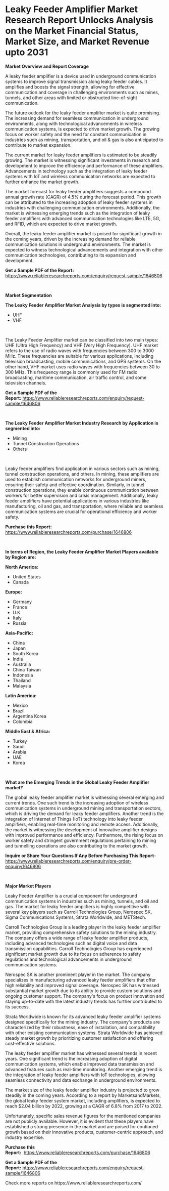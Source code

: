 <p><h1>Leaky Feeder Amplifier Market Research Report Unlocks Analysis on the Market Financial Status, Market Size, and Market Revenue upto 2031</h1></p><p><strong>Market Overview and Report Coverage</strong></p>
<p><p>A leaky feeder amplifier is a device used in underground communication systems to improve signal transmission along leaky feeder cables. It amplifies and boosts the signal strength, allowing for effective communication and coverage in challenging environments such as mines, tunnels, and other areas with limited or obstructed line-of-sight communication.</p><p>The future outlook for the leaky feeder amplifier market is quite promising. The increasing demand for seamless communication in underground environments, along with technological advancements in wireless communication systems, is expected to drive market growth. The growing focus on worker safety and the need for constant communication in industries such as mining, transportation, and oil & gas is also anticipated to contribute to market expansion.</p><p>The current market for leaky feeder amplifiers is estimated to be steadily growing. The market is witnessing significant investments in research and development to improve the efficiency and performance of these amplifiers. Advancements in technology such as the integration of leaky feeder systems with IoT and wireless communication networks are expected to further enhance the market growth.</p><p>The market forecast for leaky feeder amplifiers suggests a compound annual growth rate (CAGR) of 4.5% during the forecast period. This growth can be attributed to the increasing adoption of leaky feeder systems in industries with challenging communication environments. Additionally, the market is witnessing emerging trends such as the integration of leaky feeder amplifiers with advanced communication technologies like LTE, 5G, and RFID, which are expected to drive market growth.</p><p>Overall, the leaky feeder amplifier market is poised for significant growth in the coming years, driven by the increasing demand for reliable communication solutions in underground environments. The market is expected to witness technological advancements and integration with other communication technologies, contributing to its expansion and development.</p></p>
<p><strong>Get a Sample PDF of the Report:</strong> <a href="https://www.reliableresearchreports.com/enquiry/request-sample/1646806">https://www.reliableresearchreports.com/enquiry/request-sample/1646806</a></p>
<p>&nbsp;</p>
<p><strong>Market Segmentation</strong></p>
<p><strong>The Leaky Feeder Amplifier Market Analysis by types is segmented into:</strong></p>
<p><ul><li>UHF</li><li>VHF</li></ul></p>
<p>&nbsp;</p>
<p><p>The Leaky Feeder Amplifier market can be classified into two main types: UHF (Ultra High Frequency) and VHF (Very High Frequency). UHF market refers to the use of radio waves with frequencies between 300 to 3000 MHz. These frequencies are suitable for various applications, including television broadcasting, mobile communications, and GPS systems. On the other hand, VHF market uses radio waves with frequencies between 30 to 300 MHz. This frequency range is commonly used for FM radio broadcasting, maritime communication, air traffic control, and some television channels.</p></p>
<p><strong>Get a Sample PDF of the Report:</strong>&nbsp;<a href="https://www.reliableresearchreports.com/enquiry/request-sample/1646806">https://www.reliableresearchreports.com/enquiry/request-sample/1646806</a></p>
<p>&nbsp;</p>
<p><strong>The Leaky Feeder Amplifier Market Industry Research by Application is segmented into:</strong></p>
<p><ul><li>Mining</li><li>Tunnel Construction Operations</li><li>Others</li></ul></p>
<p>&nbsp;</p>
<p><p>Leaky feeder amplifiers find application in various sectors such as mining, tunnel construction operations, and others. In mining, these amplifiers are used to establish communication networks for underground miners, ensuring their safety and effective coordination. Similarly, in tunnel construction operations, they enable continuous communication between workers for better supervision and crisis management. Additionally, leaky feeder amplifiers have potential applications in various industries like manufacturing, oil and gas, and transportation, where reliable and seamless communication systems are crucial for operational efficiency and worker safety.</p></p>
<p><strong>Purchase this Report:</strong>&nbsp; <a href="https://www.reliableresearchreports.com/purchase/1646806">https://www.reliableresearchreports.com/purchase/1646806</a></p>
<p>&nbsp;</p>
<p><strong>In terms of Region, the Leaky Feeder Amplifier Market Players available by Region are:</strong></p>
<p>
    <p> <strong> North America: </strong>
        <ul>
            <li>United States</li>
            <li>Canada</li>
        </ul>
        </p> 
    <p> <strong> Europe: </strong>
        <ul>
            <li>Germany</li>
            <li>France</li>
            <li>U.K.</li>
            <li>Italy</li>
            <li>Russia</li>
        </ul>
        </p> 
    <p> <strong> Asia-Pacific: </strong>
        <ul>
            <li>China</li>
            <li>Japan</li>
            <li>South Korea</li>
            <li>India</li>
            <li>Australia</li>
            <li>China Taiwan</li>
            <li>Indonesia</li>
            <li>Thailand</li>
            <li>Malaysia</li>
        </ul>
        </p> 
    <p> <strong> Latin America: </strong>
        <ul>
            <li>Mexico</li>
            <li>Brazil</li>
            <li>Argentina Korea</li>
            <li>Colombia</li>
        </ul>
        </p> 
    <p> <strong> Middle East & Africa: </strong>
        <ul>
            <li>Turkey</li>
            <li>Saudi</li>
            <li>Arabia</li>
            <li>UAE</li>
            <li>Korea</li>
        </ul>
    </p>
    </p>
<p>&nbsp;</p>
<p><strong>What are the Emerging Trends in the Global Leaky Feeder Amplifier market?</strong></p>
<p><p>The global leaky feeder amplifier market is witnessing several emerging and current trends. One such trend is the increasing adoption of wireless communication systems in underground mining and transportation sectors, which is driving the demand for leaky feeder amplifiers. Another trend is the integration of Internet of Things (IoT) technology into leaky feeder amplifiers, enabling real-time monitoring and remote access. Additionally, the market is witnessing the development of innovative amplifier designs with improved performance and efficiency. Furthermore, the rising focus on worker safety and stringent government regulations pertaining to mining and tunnelling operations are also contributing to the market growth.</p></p>
<p><strong>Inquire or Share Your Questions If Any Before Purchasing This Report</strong>- <a href="https://www.reliableresearchreports.com/enquiry/pre-order-enquiry/1646806">https://www.reliableresearchreports.com/enquiry/pre-order-enquiry/1646806</a></p>
<p>&nbsp;</p>
<p><strong>Major Market Players</strong></p>
<p><p>Leaky Feeder Amplifier is a crucial component for underground communication systems in industries such as mining, tunnels, and oil and gas. The market for leaky feeder amplifiers is highly competitive with several key players such as Carroll Technologies Group, Nerospec SK, Sigma Communications Systems, Strata Worldwide, and METStech. </p><p>Carroll Technologies Group is a leading player in the leaky feeder amplifier market, providing comprehensive safety solutions to the mining industry. The company offers a wide range of leaky feeder amplifier products, including advanced technologies such as digital voice and data transmission capabilities. Carroll Technologies Group has experienced significant market growth due to its focus on adherence to safety regulations and technological advancements in underground communication systems.</p><p>Nerospec SK is another prominent player in the market. The company specializes in manufacturing advanced leaky feeder amplifiers that offer high reliability and improved signal coverage. Nerospec SK has witnessed substantial market growth due to its ability to provide custom solutions and ongoing customer support. The company's focus on product innovation and staying up-to-date with the latest industry trends has further contributed to its success.</p><p>Strata Worldwide is known for its advanced leaky feeder amplifier systems designed specifically for the mining industry. The company's products are characterized by their robustness, ease of installation, and compatibility with other existing communication systems. Strata Worldwide has achieved steady market growth by prioritizing customer satisfaction and offering cost-effective solutions.</p><p>The leaky feeder amplifier market has witnessed several trends in recent years. One significant trend is the increasing adoption of digital communication systems, which enable improved data transmission and advanced features such as real-time monitoring. Another emerging trend is the integration of leaky feeder amplifiers with IoT technologies, allowing seamless connectivity and data exchange in underground environments.</p><p>The market size of the leaky feeder amplifier industry is projected to grow steadily in the coming years. According to a report by MarketsandMarkets, the global leaky feeder system market, including amplifiers, is expected to reach $2.04 billion by 2022, growing at a CAGR of 6.8% from 2017 to 2022.</p><p>Unfortunately, specific sales revenue figures for the mentioned companies are not publicly available. However, it is evident that these players have established a strong presence in the market and are poised for continued growth based on their innovative products, customer-centric approach, and industry expertise.</p></p>
<p><strong>Purchase this Report:</strong>&nbsp;&nbsp;<a href="https://www.reliableresearchreports.com/purchase/1646806">https://www.reliableresearchreports.com/purchase/1646806</a></p>
<p></p>
<p><strong>Get a Sample PDF of the Report:</strong>&nbsp;<a href="https://www.reliableresearchreports.com/enquiry/request-sample/1646806">https://www.reliableresearchreports.com/enquiry/request-sample/1646806</a></p>
<p>Check more reports on https://www.reliableresearchreports.com/</p>